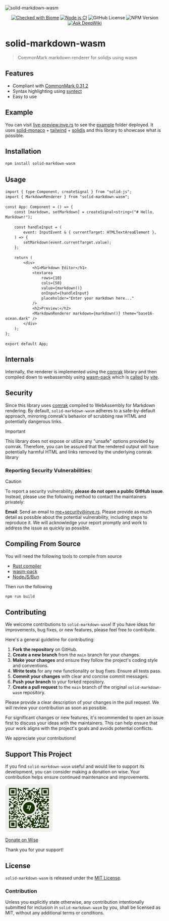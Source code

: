 ![solid-markdown-wasm](https://assets.solidjs.com/banner?type=solid-markdown-wasm&background=tiles&project=%20)

<p align="center">
	<a href="https://biomejs.dev"><img alt="Checked with Biome" src="https://img.shields.io/badge/Checked_with-Biome-60a5fa?style=flat&logo=biome"></a>
	<a href="https://github.com/zeon256/solid-markdown-wasm/actions/workflows/node.yml"><img alt="Node.js CI" src="https://github.com/zeon256/solid-markdown-wasm/actions/workflows/build-release.yml/badge.svg"></a>
	<img alt="GitHub License" src="https://img.shields.io/github/license/zeon256/solid-markdown-wasm">
	<img alt="NPM Version" src="https://img.shields.io/npm/v/solid-markdown-wasm">
	<a href="https://deepwiki.com/zeon256/solid-markdown-wasm"><img src="https://deepwiki.com/badge.svg" alt="Ask DeepWiki"></a>
</p>

# solid-markdown-wasm
> CommonMark markdown renderer for solidjs using wasm

## Features

- Compliant with [CommonMark 0.31.2](https://spec.commonmark.org/0.31.2/ "commonmark spec")
- Syntax highlighting using [syntect](https://github.com/trishume/syntect "syntect github")
- Easy to use

## Example
You can visit [live-preview.inve.rs](https://live-preview.inve.rs "live-preview") to see the [example](./example) folder deployed. It uses [solid-monaco](https://github.com/alxnddr/solid-monaco "solid-monaco") + [tailwind](https://tailwindcss.com/ "tailwindcss") + [solidjs](https://www.solidjs.com/ "solidjs") and this library to showcase what is possible.

## Installation

```bash
npm install solid-markdown-wasm
```

## Usage

```tsx
import { type Component, createSignal } from "solid-js";
import { MarkdownRenderer } from "solid-markdown-wasm";

const App: Component = () => {
	const [markdown, setMarkdown] = createSignal<string>("# Hello, Markdown!");

	const handleInput = (
		event: InputEvent & { currentTarget: HTMLTextAreaElement },
	) => {
		setMarkdown(event.currentTarget.value);
	};

	return (
		<div>
			<h1>Markdown Editor</h1>
			<textarea
				rows={10}
				cols={50}
				value={markdown()}
				onInput={handleInput}
				placeholder="Enter your markdown here..."
			/>
			<h2>Preview:</h2>
			<MarkdownRenderer markdown={markdown()} theme="base16-ocean.dark" />
		</div>
	);
};

export default App;
```

## Internals

Internally, the renderer is implemented using the [comrak](https://github.com/kivikakk/comrak "comrak github") library and then compiled down to webassembly using [wasm-pack](https://github.com/rustwasm/wasm-pack "wasm-pack github")
which is [called](./vite.config.ts) by [vite](https://vite.dev/ "vite website"). 

## Security

Since this library uses [comrak](https://github.com/kivikakk/comrak "comrak github") compiled to WebAssembly for Markdown rendering. By default, `solid-markdown-wasm` adheres to a safe-by-default approach, mirroring comrak's behavior of scrubbing raw HTML and potentially dangerous links.

> [!IMPORTANT]
> This library does not expose or utilize any "unsafe" options provided by comrak. Therefore, you can be assured that the rendered output will have potentially harmful HTML and links removed by the underlying comrak library

### Reporting Security Vulnerabilities:

> [!CAUTION]
> To report a security vulnerability, **please do not open a public GitHub issue**. Instead, please use the following method to contact the maintainers privately:

**Email**: Send an email to <me+security@inve.rs>.
Please provide as much detail as possible about the potential vulnerability, including steps to reproduce it. We will acknowledge your report promptly and work to address the issue as quickly as possible.

## Compiling From Source

You will need the following tools to compile from source
- [Rust compiler](https://www.rust-lang.org/ "rust compiler")
- [wasm-pack](https://github.com/rustwasm/wasm-pack "wasm-pack")
- [NodeJS/Bun](https://bun.sh/ "bun runtime")

Then run the following

```bash
npm run build
```

## Contributing

We welcome contributions to `solid-markdown-wasm`! If you have ideas for improvements, bug fixes, or new features, please feel free to contribute.

Here's a general guideline for contributing:

1.  **Fork the repository** on GitHub.
2.  **Create a new branch** from the `main` branch for your changes.
3.  **Make your changes** and ensure they follow the project's coding style and conventions.
4.  **Write tests** for any new functionality or bug fixes. Ensure all tests pass.
5.  **Commit your changes** with clear and concise commit messages.
6.  **Push your branch** to your forked repository.
7.  **Create a pull request** to the `main` branch of the original `solid-markdown-wasm` repository.

Please provide a clear description of your changes in the pull request. We will review your contribution as soon as possible.

For significant changes or new features, it's recommended to open an issue first to discuss your ideas with the maintainers. This can help ensure that your work aligns with the project's goals and avoids potential conflicts.

We appreciate your contributions!

## Support This Project

If you find `solid-markdown-wasm` useful and would like to support its development, you can consider making a donation on wise. Your contribution helps ensure continued maintenance and improvements.

<img src="./@budisyahiddinb-wisetag.png" width="150">

[Donate on Wise](https://wise.com/pay/me/budisyahiddinb)

Thank you for your support!

## License
`solid-markdown-wasm` is released under the [MIT License](./LICENSE.md).

### Contribution
Unless you explicitly state otherwise, any contribution intentionally submitted for inclusion in `solid-markdown-wasm` by you, shall be licensed as MIT, without any additional terms or conditions.
